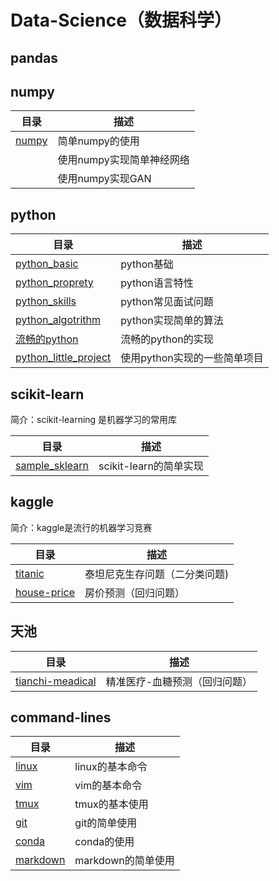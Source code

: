 # Data-Science（数据科学）## pandas## numpy目录 | 描述---|---[numpy](https://github.com/lizhe960118/cs231n/blob/master/python_numpy/python_and_numpy.ipynb) | 简单numpy的使用[]() | 使用numpy实现简单神经网络[]() | 使用numpy实现GAN## python目录 | 描述---|---[python_basic](https://github.com/lizhe960118/Data-Science/blob/master/python/python-basic.md) | python基础[python_proprety](https://github.com/lizhe960118/Data-Science/blob/master/python/python-property.md) | python语言特性[python_skills](https://github.com/lizhe960118/Data-Science/blob/master/python/python-skills.md) | python常见面试问题[python_algotrithm](https://github.com/lizhe960118/Data-Science/blob/master/python/python-algorithm.md) | python实现简单的算法[流畅的python](https://github.com/lizhe960118/Data-Science/tree/master/python\fluent_python\fluent_python.md) | 流畅的python的实现[python_little_project](https://github.com/lizhe960118/Data-Science/blob/master/python/little_python_project/little_python_project.md) | 使用python实现的一些简单项目## scikit-learn简介：scikit-learning 是机器学习的常用库目录 | 描述---|---[sample_sklearn](https://github.com/lizhe960118/Data-Science/blob/master/scikit-learn/sklearn_example.ipynb) | scikit-learn的简单实现## kaggle简介：kaggle是流行的机器学习竞赛目录 | 描述---|---[titanic](https://github.com/lizhe960118/Data-Science/tree/master/kaggle/titanic) | 泰坦尼克生存问题（二分类问题)[house-price](https://github.com/lizhe960118/Data-Science/tree/master/kaggle/house-price) | 房价预测（回归问题） ## 天池目录 | 描述---|---[tianchi-meadical](https://github.com/lizhe960118/Data-Science/tree/master/tianchi-medical) | 精准医疗-血糖预测（回归问题）## command-lines目录 | 描述---|---[linux](https://github.com/lizhe960118/Data-Science/blob/master/command-lines/linux-use.md) | linux的基本命令[vim](https://github.com/lizhe960118/Data-Science/blob/master/command-lines/vim/vim-use.md) | vim的基本命令[tmux](https://github.com/lizhe960118/Data-Science/blob/master/command-lines/tmux-use.md) | tmux的基本使用[git](https://github.com/lizhe960118/Data-Science/blob/master/command-lines/git-use.md) | git的简单使用[conda](https://github.com/lizhe960118/Data-Science/blob/master/command-lines/conda-use.md) | conda的使用[markdown](https://github.com/lizhe960118/Data-Science/blob/master/command-lines/markdown-use.md) | markdown的简单使用
